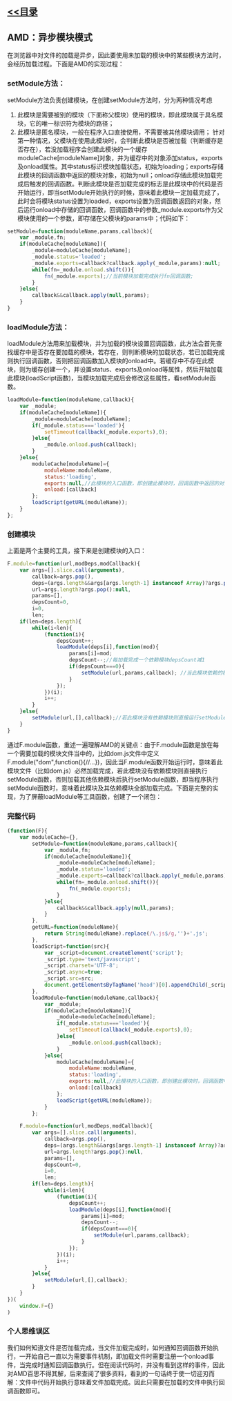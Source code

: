 ## [<<目录](https://github.com/snsart/blog/blob/master/README.md)

## AMD：异步模块模式
在浏览器中对文件的加载是异步，因此要使用未加载的模块中的某些模块方法时，会经历加载过程。下面是AMD的实现过程：

### setModule方法：
setModule方法负责创建模块，在创建setModule方法时，分为两种情况考虑
1. 此模块是需要被别的模块（下面称父模块）使用的模块，即此模块属于具名模块，它的唯一标识符为模块的路径；
2. 此模块是匿名模块，一般在程序入口直接使用，不需要被其他模块调用；
针对第一种情况，父模块在使用此模块时，会判断此模块是否被加载（判断缓存是否存在），若没加载程序会创建此模块的一个缓存moduleCache[moduleName]对象，并为缓存中的对象添加status，exports及onload属性。其中status标识模块加载状态，初始为loading；exports存储此模块的回调函数中返回的模块对象，初始为null；onload存储此模块加载完成后触发的回调函数。判断此模块是否加载完成的标志是此模块中的代码是否开始运行，即当setModule开始执行的时候，意味着此模块一定加载完成了，此时会将模块status设置为loaded，exports设置为回调函数返回的对象，然后运行onload中存储的回调函数，回调函数中的参数_module.exports作为父模块使用的一个参数，即存储在父模块的params中；代码如下：
```javascript
setModule=function(moduleName,params,callback){
	var _module,fn;
	if(moduleCache[moduleName]){
		_module=moduleCache[moduleName];
		_module.status='loaded';
		_module.exports=callback?callback.apply(_module,params):null;
		while(fn=_module.onload.shift()){
			fn(_module.exports);//当前模块加载完成执行fn回调函数;
		}
	}else{
		callback&&callback.apply(null,params);
	}
}
```

### loadModule方法：
loadModule方法用来加载模块，并为加载的模块设置回调函数，此方法会首先查找缓存中是否存在要加载的模块，若存在，则判断模块的加载状态，若已加载完成则执行回调函数，否则把回调函数加入模块的onload中。若缓存中不存在此模块，则为缓存创建一个，并设置status、exports及onload等属性，然后开始加载此模块(loadScript函数)，当模块加载完成后会修改这些属性，看setModule函数。
```javascript
loadModule=function(moduleName,callback){
	var _module;
	if(moduleCache[moduleName]){
		_module=moduleCache[moduleName];
		if(_module.status==='loaded'){
			setTimeout(callback(_module.exports),0);
		}else{
			_module.onload.push(callback);
		}
	}else{
		moduleCache[moduleName]={
			moduleName:moduleName,
			status:'loading',
			exports:null,//此模块的入口函数，即创建此模块时，回调函数中返回的对象。
			onload:[callback]
		};
		loadScript(getURL(moduleName));
	}
};
```

### 创建模块
上面是两个主要的工具，接下来是创建模块的入口：
```javascript
F.module=function(url,modDeps,modCallback){
	var args=[].slice.call(arguments),
		callback=args.pop(),
		deps=(args.length&&args[args.length-1] instanceof Array)?args.pop():[],
		url=args.length?args.pop():null,
		params=[],
		depsCount=0,
		i=0,
		len;
	if(len=deps.length){
		while(i<len){
			(function(i){
				depsCount++;
				loadModule(deps[i],function(mod){
					params[i]=mod;
					depsCount--;//每加载完成一个依赖模块depsCount减1
					if(depsCount===0){
						setModule(url,params,callback);	//当此模块依赖的模块全部加载完成时，运行此模块的setModule;
					}
				});
			})(i);
			i++;
		}
	}else{
		setModule(url,[],callback);//若此模块没有依赖模块则直接运行setModule;
	}
}
```
通过F.module函数，重述一遍理解AMD的关键点：由于F.module函数是放在每一个需要加载的模块文件当中的，比如dom.js文件中定义F.module("dom",function(){//...})，因此当F.module函数开始运行时，意味着此模块文件（比如dom.js）必然加载完成，若此模块没有依赖模块则直接执行setModule函数，否则加载其他依赖模块后执行setModule函数，即当程序执行setModule函数时，意味着此模块及其依赖模块全部加载完成。下面是完整的实现，为了屏蔽loadModule等工具函数，创建了一个闭包：

### 完整代码
```javascript
(function(F){
	var moduleCache={},
		setModule=function(moduleName,params,callback){
			var _module,fn;
			if(moduleCache[moduleName]){
				_module=moduleCache[moduleName];
				_module.status='loaded';
				_module.exports=callback?callback.apply(_module,params):null;
				while(fn=_module.onload.shift()){
					fn(_module.exports);
				}
			}else{
				callback&&callback.apply(null,params);
			}
		},
		getURL=function(moduleName){
			return String(moduleName).replace(/\.js$/g,'')+'.js';
		},
		loadScript=function(src){
			var _script=document.createElement('script');
			_script.type='text/javascript';
			_script.charset='UTF-8';
			_script.async=true;
			_script.src=src;
			document.getElementsByTagName('head')[0].appendChild(_script);
		},
		loadModule=function(moduleName,callback){
			var _module;
			if(moduleCache[moduleName]){
				_module=moduleCache[moduleName];
				if(_module.status==='loaded'){
					setTimeout(callback(_module.exports),0);
				}else{
					_module.onload.push(callback);
				}
			}else{
				moduleCache[moduleName]={
					moduleName:moduleName,
					status:'loading',
					exports:null,//此模块的入口函数，即创建此模块时，回调函数中返回的对象。
					onload:[callback]
				};
				loadScript(getURL(moduleName));
			}
		};
		
	F.module=function(url,modDeps,modCallback){
		var args=[].slice.call(arguments),
			callback=args.pop(),
			deps=(args.length&&args[args.length-1] instanceof Array)?args.pop():[],
			url=args.length?args.pop():null,
			params=[],
			depsCount=0,
			i=0,
			len;
		if(len=deps.length){
			while(i<len){
				(function(i){
					depsCount++;
					loadModule(deps[i],function(mod){
						params[i]=mod;
						depsCount--;
						if(depsCount===0){
							setModule(url,params,callback);	
						}
					});
				})(i);
				i++;
			}
		}else{
			setModule(url,[],callback);
		}
	}
})(
	window.F={}
)
```

### 个人思维误区
我们如何知道文件是否加载完成，当文件加载完成时，如何通知回调函数开始执行，一开始自己一直以为需要事件机制，即加载文件时需要注册一个onload事件，当完成时通知回调函数执行。但在阅读代码时，并没有看到这样的事件，因此对AMD百思不得其解，后来查阅了很多资料，看到的一句话终于使一切迎刃而解：文件中代码开始执行意味着文件加载完成。因此只需要在加载的文件中执行回调函数即可。